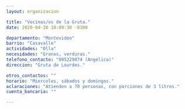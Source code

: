 ```yaml
---
layout: organizacion

title: "Vecinas/os de la Gruta."
date: 2020-04-30 18:09:30 -0300

departamento: "Montevideo"
barrio: "Casavalle"
actividades: "Olla"
necesidades: "Granos, verduras."
telefono_contacto: "095229074 (Angélica)"
direccion: "Gruta de Lourdes."

otros_contactos: ""
horario: "Miercoles, sábados y domingos."
aclaraciones: "Atienden a 70 personas, con porciones de 3 litros."
cuenta_bancaria: ""

---
```

